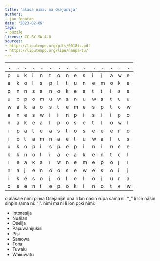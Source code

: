 ```yaml
---
title: 'alasa nimi: ma Osejanija'
authors:
- jan Sonatan
date: '2023-02-06'
tags:
- puzzle
license: CC-BY-SA 4.0
sources:
- https://liputenpo.org/pdfs/0018tu.pdf
- https://liputenpo.org/lipu/nanpa-tu/
---
```


| .   | .   | .   | .   | .   | .   | .   | .   | .   | .   | .   | .   | .   | .   | .   |
| --- | --- | --- | --- | --- | --- | --- | --- | --- | --- | --- | --- | --- | --- | --- |
| p   | u   | k   | i   | n   | t   | o   | n   | e   | s   | i   | j   | a   | w   | e   |
| a   | k   | o   | l   | s   | p   | l   | t   | u   | n   | e   | m   | o   | k   | e   |
| p   | n   | n   | s   | a   | n   | o   | k   | e   | s   | t   | t   | i   | s   | s   |
| u   | o   | p   | o   | m   | u   | w   | a   | n   | u   | w   | a   | t   | u   | u   |
| w   | a   | k   | a   | o   | s   | t   | e   | m   | e   | s   | p   | t   | o   | w   |
| a   | n   | e   | s   | w   | i   | i   | n   | p   | i   | s   | i   | i   | p   | o   |
| n   | a   | k   | e   | a   | l   | p   | o   | s   | e   | t   | l   | o   | w   | l   |
| i   | p   | a   | t   | e   | a   | s   | t   | o   | s   | e   | e   | e   | n   | o   |
| j   | o   | t   | a   | m   | n   | a   | e   | t   | u   | w   | a   | l   | u   | s   |
| u   | k   | o   | p   | i   | s   | p   | e   | p   | i   | n   | i   | n   | e   | e   |
| k   | k   | n   | o   | l   | i   | a   | e   | a   | k   | e   | n   | t   | e   | l   |
| i   | e   | a   | k   | a   | l   | w   | n   | e   | m   | e   | p   | o   | j   | i   |
| n   | a   | j   | e   | n   | o   | o   | s   | e   | w   | e   | s   | o   | i   | j   |
| i   | k   | e   | s   | o   | j   | o   | l   | e   | l   | o   | j   | u   | n   | a   |
| o   | s   | e   | n   | t   | e   | p   | o   | k   | i   | n   | o   | t   | e   | w   |

o alasa e nimi pi ma Osejanija! ona li lon nasin supa sama ni: “\_” li lon nasin sinpin sama ni: “|”. nimi ma ni li lon poki nimi:

- Intonesija
- Nusilan
- Oselija
- Papuwanijukini
- Pisi
- Samowa
- Tona
- Tuwalu
- Wanuwatu